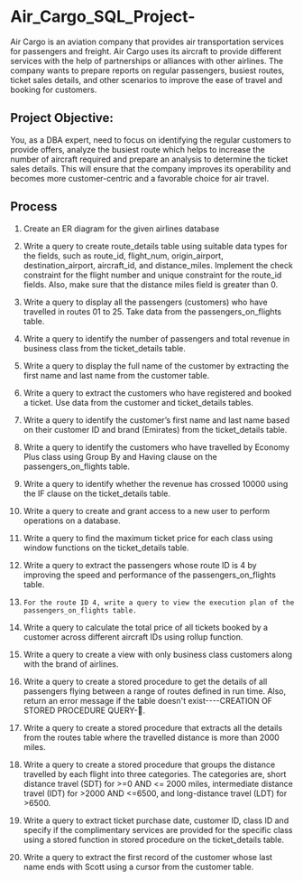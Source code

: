 # Air_Cargo_SQL_Project-

Air Cargo is an aviation company that provides air transportation services for passengers and freight. Air Cargo uses its aircraft to provide different services with the help of partnerships or alliances with other airlines. The company wants to prepare reports on regular passengers, busiest routes, ticket sales details, and other scenarios to improve the ease of travel and booking for customers.

 ## Project Objective:

You, as a DBA expert, need to focus on identifying the regular customers to provide offers, analyze the busiest route which helps to increase the number of aircraft required and prepare an analysis to determine the ticket sales details. This will ensure that the company improves its operability and becomes more customer-centric and a favorable choice for air travel.

## Process
 1.	Create an ER diagram for the given airlines database
 2.	Write a query to create route_details table using suitable data types for the fields, such as route_id, flight_num, origin_airport, destination_airport, aircraft_id, and distance_miles. Implement the check constraint for the flight number and unique constraint for the route_id fields. Also, make sure that the distance miles field is greater than 0.
 3.	Write a query to display all the passengers (customers) who have travelled in routes 01 to 25. Take data  from the passengers_on_flights table.
 4.	Write a query to identify the number of passengers and total revenue in business class from the ticket_details table.
 5.	Write a query to display the full name of the customer by extracting the first name and last name from the customer table.
 6.	Write a query to extract the customers who have registered and booked a ticket. Use data from the customer and ticket_details tables.
 7.	Write a query to identify the customer’s first name and last name based on their customer ID and brand (Emirates) from the ticket_details table.
 8.	Write a query to identify the customers who have travelled by Economy Plus class using Group By and Having clause on the passengers_on_flights table.
 9.	Write a query to identify whether the revenue has crossed 10000 using the IF clause on the ticket_details table.
 10.	Write a query to create and grant access to a new user to perform operations on a database.
 11.	Write a query to find the maximum ticket price for each class using window functions on the ticket_details table.
 12.	Write a query to extract the passengers whose route ID is 4 by improving the speed and performance of the passengers_on_flights table.
 13.	 For the route ID 4, write a query to view the execution plan of the passengers_on_flights table.
 14.	Write a query to calculate the total price of all tickets booked by a customer across different aircraft IDs using rollup function.
 15.	Write a query to create a view with only business class customers along with the brand of airlines.
 
 16.  Write a query to create a stored procedure to get the details of all passengers flying between a range of routes defined in run time. Also, return an error message if the table doesn't exist----CREATION OF STORED PROCEDURE QUERY-.
 
 17.	Write a query to create a stored procedure that extracts all the details from the routes table where the travelled distance is more than 2000 miles.
 18.	Write a query to create a stored procedure that groups the distance travelled by each flight into three categories. The categories are, short distance travel (SDT) for >=0 AND <= 2000 miles, intermediate distance travel (IDT) for >2000 AND <=6500, and long-distance travel (LDT) for >6500.
 19.	Write a query to extract ticket purchase date, customer ID, class ID and specify if the complimentary services are provided for the specific class using a stored function in stored procedure on the ticket_details table.
 20. Write a query to extract the first record of the customer whose last name ends with Scott using a cursor from the customer table.

 
